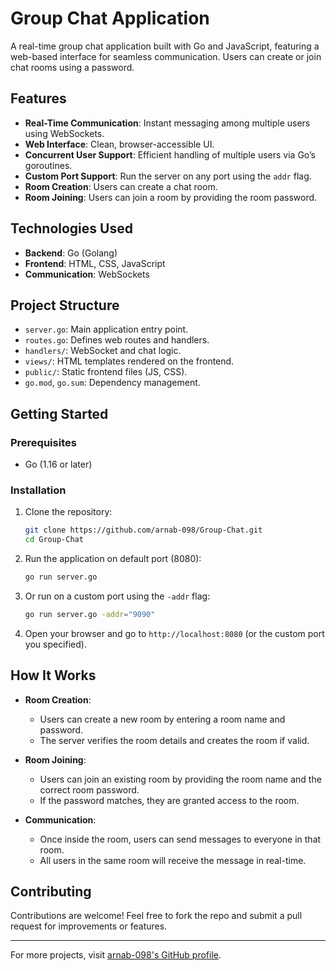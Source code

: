 # Group Chat Application

A real-time group chat application built with Go and JavaScript, featuring a web-based interface for seamless communication. Users can create or join chat rooms using a password.

## Features

* **Real-Time Communication**: Instant messaging among multiple users using WebSockets.
* **Web Interface**: Clean, browser-accessible UI.
* **Concurrent User Support**: Efficient handling of multiple users via Go’s goroutines.
* **Custom Port Support**: Run the server on any port using the `addr` flag.
* **Room Creation**: Users can create a chat room.
* **Room Joining**: Users can join a room by providing the room password.

## Technologies Used

* **Backend**: Go (Golang)
* **Frontend**: HTML, CSS, JavaScript
* **Communication**: WebSockets

## Project Structure

* `server.go`: Main application entry point.
* `routes.go`: Defines web routes and handlers.
* `handlers/`: WebSocket and chat logic.
* `views/`: HTML templates rendered on the frontend.
* `public/`: Static frontend files (JS, CSS).
* `go.mod`, `go.sum`: Dependency management.

## Getting Started

### Prerequisites

* Go (1.16 or later)

### Installation

1. Clone the repository:

   ```bash
   git clone https://github.com/arnab-098/Group-Chat.git
   cd Group-Chat
   ```

2. Run the application on default port (8080):

   ```bash
   go run server.go
   ```

3. Or run on a custom port using the `-addr` flag:

   ```bash
   go run server.go -addr="9090"
   ```

4. Open your browser and go to `http://localhost:8080` (or the custom port you specified).

## How It Works

* **Room Creation**:

  * Users can create a new room by entering a room name and password.
  * The server verifies the room details and creates the room if valid.

* **Room Joining**:

  * Users can join an existing room by providing the room name and the correct room password.
  * If the password matches, they are granted access to the room.

* **Communication**:

  * Once inside the room, users can send messages to everyone in that room.
  * All users in the same room will receive the message in real-time.

## Contributing

Contributions are welcome! Feel free to fork the repo and submit a pull request for improvements or features.

---

For more projects, visit [arnab-098's GitHub profile](https://github.com/arnab-098/).
